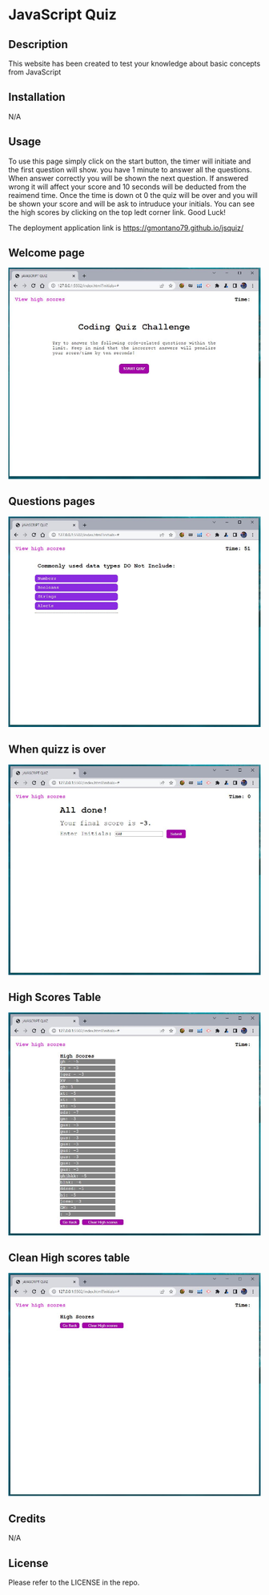 # JavaScript Quiz

## Description

This website has been created to test your knowledge about basic concepts from JavaScript

## Installation

N/A

## Usage

To use this page simply click on the start button, the timer will initiate and the first question will show. you have 1 minute to answer all the questions. When answer correctly you will be shown the next question. If answered wrong it will affect your score and 10 seconds will be deducted from the reaimend time. Once the time is down ot 0 the quiz will be over and you will be shown your score and will be ask to intruduce your initials. You can see the high scores by clicking on the top ledt corner link. Good Luck!

The deployment application link is https://gmontano79.github.io/jsquiz/

## Welcome page

![alt Page Screenshoot](./assets/img/start%20page.JPG)

## Questions pages

![alt Page Screenshoot](./assets/img/quesions.JPG)

## When quizz is over

![alt Page Screenshoot](./assets/img/time%20over.JPG)

## High Scores Table

![alt Page Screenshoot](./assets/img/high%20scores.JPG)

## Clean High scores table

![alt Page Screenshoot](./assets/img/clear%20high%20score.JPG)

## Credits

N/A

## License

Please refer to the LICENSE in the repo.
